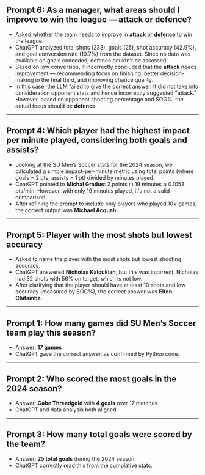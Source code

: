 ## Prompt 6: As a manager, what areas should I improve to win the league — attack or defence?

* Asked whether the team needs to improve in **attack** or **defence** to win the league.
* ChatGPT analyzed total shots (233), goals (25), shot accuracy (42.9%), and goal conversion rate (10.7%) from the dataset. Since no data was available on goals conceded, defence couldn't be assessed.
* Based on low conversion, it incorrectly concluded that the **attack** needs improvement — recommending focus on finishing, better decision-making in the final third, and improving chance quality.
* In this case, the LLM failed to give the correct answer. It did not take into consideration opponent stats and hence incorrectly suggested "attack." However, based on opponent shooting percentage and SOG%, the actual focus should be **defence**.

---

## Prompt 4: Which player had the highest impact per minute played, considering both goals and assists?

* Looking at the SU Men’s Soccer stats for the 2024 season, we calculated a simple impact-per-minute metric using total points (where goals = 2 pts, assists = 1 pt) divided by minutes played.
* ChatGPT pointed to **Michal Gradus**: 2 points in 19 minutes ≈ 0.1053 pts/min. However, with only 19 minutes played, it's not a valid comparison.
* After refining the prompt to include only players who played 10+ games, the correct output was **Michael Acquah**.

---

## Prompt 5: Player with the most shots but lowest accuracy

* Asked to name the player with the most shots but lowest shooting accuracy.
* ChatGPT answered **Nicholas Kaloukian**, but this was incorrect. Nicholas had 32 shots with 56% on target, which is not low.
* After clarifying that the player should have at least 10 shots and low accuracy (measured by SOG%), the correct answer was **Elton Chifamba**.

---

## Prompt 1: How many games did SU Men’s Soccer team play this season?

* Answer: **17 games**  
* ChatGPT gave the correct answer, as confirmed by Python code.

---

## Prompt 2: Who scored the most goals in the 2024 season?

* Answer: **Gabe Threadgold** with **4 goals** over 17 matches  
* ChatGPT and data analysis both aligned.

---

## Prompt 3: How many total goals were scored by the team?

* Answer: **25 total goals** during the 2024 season  
* ChatGPT correctly read this from the cumulative stats.